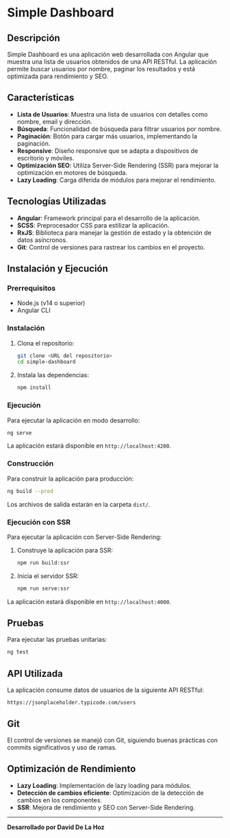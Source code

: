 # Simple Dashboard

## Descripción
Simple Dashboard es una aplicación web desarrollada con Angular que muestra una lista de usuarios obtenidos de una API RESTful. La aplicación permite buscar usuarios por nombre, paginar los resultados y está optimizada para rendimiento y SEO. 

## Características

- **Lista de Usuarios**: Muestra una lista de usuarios con detalles como nombre, email y dirección.
- **Búsqueda**: Funcionalidad de búsqueda para filtrar usuarios por nombre.
- **Paginación**: Botón para cargar más usuarios, implementando la paginación.
- **Responsive**: Diseño responsive que se adapta a dispositivos de escritorio y móviles.
- **Optimización SEO**: Utiliza Server-Side Rendering (SSR) para mejorar la optimización en motores de búsqueda.
- **Lazy Loading**: Carga diferida de módulos para mejorar el rendimiento.

## Tecnologías Utilizadas

- **Angular**: Framework principal para el desarrollo de la aplicación.
- **SCSS**: Preprocesador CSS para estilizar la aplicación.
- **RxJS**: Biblioteca para manejar la gestión de estado y la obtención de datos asíncronos.
- **Git**: Control de versiones para rastrear los cambios en el proyecto.

## Instalación y Ejecución

### Prerrequisitos

- Node.js (v14 o superior)
- Angular CLI

### Instalación

1. Clona el repositorio:
   ```bash
   git clone <URL del repositorio>
   cd simple-dashboard
   ```

2. Instala las dependencias:
   ```bash
   npm install
   ```

### Ejecución

Para ejecutar la aplicación en modo desarrollo:
```bash
ng serve
```
La aplicación estará disponible en `http://localhost:4200`.

### Construcción

Para construir la aplicación para producción:
```bash
ng build --prod
```
Los archivos de salida estarán en la carpeta `dist/`.

### Ejecución con SSR

Para ejecutar la aplicación con Server-Side Rendering:
1. Construye la aplicación para SSR:
   ```bash
   npm run build:ssr
   ```

2. Inicia el servidor SSR:
   ```bash
   npm run serve:ssr
   ```

La aplicación estará disponible en `http://localhost:4000`.

## Pruebas

Para ejecutar las pruebas unitarias:
```bash
ng test
```

## API Utilizada

La aplicación consume datos de usuarios de la siguiente API RESTful:
```
https://jsonplaceholder.typicode.com/users
```

## Git

El control de versiones se manejó con Git, siguiendo buenas prácticas con commits significativos y uso de ramas.

## Optimización de Rendimiento

- **Lazy Loading**: Implementación de lazy loading para módulos.
- **Detección de cambios eficiente**: Optimización de la detección de cambios en los componentes.
- **SSR**: Mejora de rendimiento y SEO con Server-Side Rendering.

---

**Desarrollado por David De La Hoz**